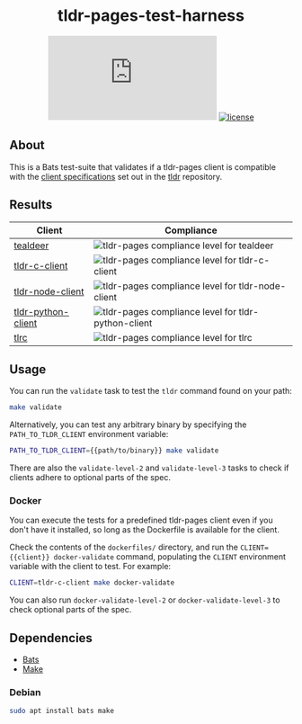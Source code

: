 <div align="center">
  <h1>tldr-pages-test-harness</h1>

[![Matrix chat][matrix-image]][matrix-url]
[![license][license-image]][license-url]

[matrix-url]: https://matrix.to/#/#tldr-pages:matrix.org
[matrix-image]: https://img.shields.io/matrix/tldr-pages:matrix.org?label=Chat+on+Matrix
[license-url]: https://github.com/tldr-pages/tldr-translation-pairs-gen/blob/main/LICENSE
[license-image]: https://img.shields.io/badge/license-MIT-blue.svg?label=License
</div>

## About

This is a Bats test-suite that validates if a tldr-pages client is compatible with the [client specifications](https://github.com/tldr-pages/tldr/blob/main/CLIENT-SPECIFICATION.md) set out in the [tldr](https://github.com/tldr-pages/tldr) repository.

## Results

| Client | Compliance |
|---|---|
| [tealdeer](https://github.com/dbrgn/tealdeer) | ![tldr-pages compliance level for tealdeer](https://tldr.sh/tldr-pages-test-harness/tealdeer.png) |
| [tldr-c-client](https://github.com/tldr-pages/tldr-c-client) | ![tldr-pages compliance level for tldr-c-client](https://tldr.sh/tldr-pages-test-harness/tldr-c-client.png) |
| [tldr-node-client](https://github.com/tldr-pages/tldr-node-client) | ![tldr-pages compliance level for tldr-node-client](https://tldr.sh/tldr-pages-test-harness/tldr-node-client.png) |
| [tldr-python-client](https://github.com/tldr-pages/tldr-python-client) | ![tldr-pages compliance level for tldr-python-client](https://tldr.sh/tldr-pages-test-harness/tldr-python-client.png) |
| [tlrc](https://github.com/tldr-pages/tlrc) | ![tldr-pages compliance level for tlrc](https://tldr.sh/tldr-pages-test-harness/tlrc.png) |

## Usage

You can run the `validate` task to test the `tldr` command found on your path:

```sh
make validate
```

Alternatively, you can test any arbitrary binary by specifying the `PATH_TO_TLDR_CLIENT` environment variable:

```sh
PATH_TO_TLDR_CLIENT={{path/to/binary}} make validate
```

There are also the `validate-level-2` and `validate-level-3` tasks to check if clients adhere to optional parts of the spec.

### Docker

You can execute the tests for a predefined tldr-pages client even if you don't have it installed, so long as the Dockerfile is available for the client.

Check the contents of the `dockerfiles/` directory, and run the `CLIENT={{client}} docker-validate` command, populating the `CLIENT` environment variable with the client to test. For example:

```sh
CLIENT=tldr-c-client make docker-validate
```

You can also run `docker-validate-level-2` or `docker-validate-level-3` to check optional parts of the spec.

## Dependencies

* [Bats](https://github.com/bats-core/bats-core)
* [Make](https://www.gnu.org/software/make/)

### Debian

```sh
sudo apt install bats make
```
